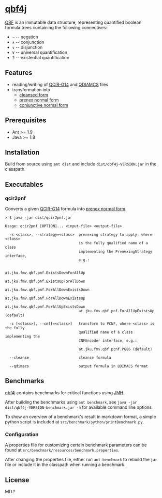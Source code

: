 # [qbf4j](https://github.com/phlo/qbf4j)

[QBF](https://phlo.github.io/qbf4j/at/jku/fmv/qbf/QBF.html) is an immutable data structure, representing quantified boolean formula trees containing the following connectives:
* `¬` -- negation
* `∧` -- conjunction
* `∨` -- disjunction
* `∀` -- universal quantification
* `∃` -- existential quantification

## Features

* reading/writing of [QCIR-G14](http://qbf.satisfiability.org/gallery/qcir-gallery14.pdf) and [QDIAMCS](http://www.qbflib.org/qdimacs.html) files
* transformation into
  * [cleansed form](https://phlo.github.io/qbf4j/at/jku/fmv/qbf/QBF.html#cleanse--)
  * [prenex normal form](https://phlo.github.io/qbf4j/at/jku/fmv/qbf/pnf/PrenexingStrategy.html#apply-at.jku.fmv.qbf.QBF-)
  * [conjunctive normal form](https://phlo.github.io/qbf4j/at/jku/fmv/qbf/pcnf/CNFEncoder.html#encode-at.jku.fmv.qbf.QBF-)

## Prerequisites

* Ant >= 1.9
* Java >= 1.8

## Installation

Build from source using `ant dist` and include `dist/qbf4j-VERSION.jar` in the classpath.

## Executables

### qcir2pnf

Converts a given [QCIR-G14](http://qbf.satisfiability.org/gallery/qcir-gallery14.pdf) formula into [prenex normal form](https://en.wikipedia.org/wiki/Prenex_normal_form).

```
> $ java -jar dist/qcir2pnf.jar

Usage: qcir2pnf [OPTION]... <input-file> <output-file>

  -s <class>, --strategy=<class>  prenexing strategy to apply, where <class>
                                  is the fully qualified name of a class
                                  implementing the PrenexingStrategy interface,
                                  e.g.:

                                  at.jku.fmv.qbf.pnf.ExistsDownForAllUp
                                  at.jku.fmv.qbf.pnf.ExistsUpForAllDown
                                  at.jku.fmv.qbf.pnf.ForAllDownExistsDown
                                  at.jku.fmv.qbf.pnf.ForAllDownExistsUp
                                  at.jku.fmv.qbf.pnf.ForAllUpExistsDown
                                  at.jku.fmv.qbf.pnf.ForAllUpExistsUp (default)

  -c [<class>], --cnf[=<class>]   transform to PCNF, where <class> is the fully
                                  qualified name of a class implementing the
                                  CNFEncoder interface, e.g.:

                                  at.jku.fmv.qbf.pcnf.PG86 (default)

  --cleanse                       cleanse formula

  --qdimacs                       output formula in QDIMACS format
```

## Benchmarks

[qbf4j](https://github.com/phlo/qbf4j) contains benchmarks for critical functions using [JMH](http://openjdk.java.net/projects/code-tools/jmh).

After building the benchmarks using `ant benchmark`, see `java -jar dist/qbf4j-VERSION-benchmark.jar -h` for available command line options.

To show an overview of a benchmark's result in markdown format, a simple python script is included at `src/benchmark/python/printBenchmark.py`.

### Configuration

A properties file for customizing certain benchmark parameters can be found at `src/benchmark/resources/benchmark.properties`.

After changing the properties file, either run `ant benchmark` to rebuild the `jar` file or include it in the classpath when running a benchmark.

## License

MIT?
